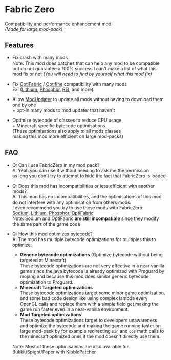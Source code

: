 # Fabric Zero

Compatibility and performance enhancement mod  
*(Made for large mod-pack)*

## Features

- Fix crash with many mods.  
  Note: This mod does patches that can help any mod to be compatible but do not guarantee a 100%
  success I can't make a list of what this mod fix or not 
   *(You will need to find by yourself what this mod fix)*

- Fix [OptiFabric](https://www.curseforge.com/minecraft/mc-mods/optifabric)
  / [Optifine](https://www.optifine.net/home) compatibility with many mods  
  Ex: ([Lithium](https://www.curseforge.com/minecraft/mc-mods/lithium), 
  [Phosphor](https://www.curseforge.com/minecraft/mc-mods/phosphor),
  [REI](https://www.curseforge.com/minecraft/mc-mods/roughly-enough-items),
  and more)
 
- Allow [ModUpdater](https://www.curseforge.com/minecraft/mc-mods/modupdater) 
  to update all mods without having to download them one by one  
  \+  opt-in many mods to mod updater that haven't
  
- Optimize bytecode of classes to reduce CPU usage  
  \+ Minecraft specific bytecode optimisations  
  (These optimisations also apply to all mods classes  
   making this mod more efficient on large mod-packs)
   
## FAQ

- Q: Can I use FabricZero in my mod pack?  
  A: Yeah you can use it without needing to ask me the permission  
   as long you don't try to attempt to hide the fact that FabricZero is loaded

- Q: Does this mod has incompatibilities or less efficient with another mods?  
  A: This mod has no incompatibilities, and the optimisations of this mod do not 
   interfere with any optimisation from others mods.  
   I even recommend you try to use these mods with FabricZero:  
   [Sodium](https://www.curseforge.com/minecraft/mc-mods/sodium),
   [Lithium](https://www.curseforge.com/minecraft/mc-mods/lithium),
   [Phosphor](https://www.curseforge.com/minecraft/mc-mods/phosphor),
   [OptiFabric](https://www.curseforge.com/minecraft/mc-mods/optifabric)  
   Note: Sodium and OptiFabric **are still incompatible** since they modify the same part of the game code


- Q: How this mod optimizes bytecode?  
A: The mod has multiple bytecode optimizations for multiples this to optimize:
   - **Generic bytecode optimizations** (Optimize bytecode without being targeted at Minecraft)  
     These bytecode optimizations are not very effective in a near vanilla game since the
     java bytecode is already optimized with Proguard by mojang and because this mod
     does similar generic bytecode optimization to Proguard.
   - **Minecraft Targeted optimizations**  
     These bytecode optimizations target some minor game optimization, and some bad code design 
     like using complex lambda every OpenGL calls and replace them with a simple field get making the 
     game run faster even in a near-vanilla environment.
   - **Mod Targeted optimizations**  
     These bytecode optimizations target to developers unawareness and optimize the bytecode and
     making the game running faster on large mod-pack by for example
     redirecting `sin` and `cos` math calls to the minecraft optimized ones if the mod
     doesn't directly use them.
   
   Note: Most of these optimisations are also available for Bukkit/Spigot/Paper with
    [KibblePatcher](https://github.com/KibbleLands/KibblePatcher)